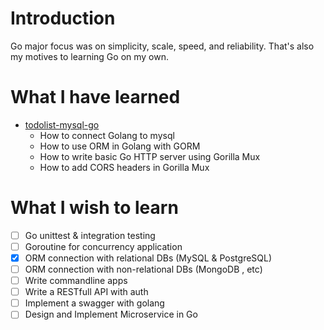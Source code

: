 # Introduction
Go major focus was on simplicity, scale, speed, and reliability. That's also my motives to learning Go on my own.

# What I have learned
- [todolist-mysql-go](todolist-mysql-go)
  - How to connect Golang to mysql
  - How to use ORM in Golang with GORM
  - How to write basic Go HTTP server using Gorilla Mux
  - How to add CORS headers in Gorilla Mux

# What I wish to learn
- [ ] Go unittest & integration testing
- [ ] Goroutine for concurrency application
- [x] ORM connection with relational DBs (MySQL & PostgreSQL)
- [ ] ORM connection with non-relational DBs (MongoDB , etc)
- [ ] Write commandline apps
- [ ] Write a RESTfull API with auth
- [ ] Implement a swagger with golang
- [ ] Design and Implement Microservice in Go
